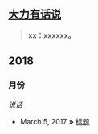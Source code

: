 ## [大力有话说](http://laoxue.org)
> **xx：xxxxxx。**

## 2018
### 月份

*说话*

* March 5, 2017 **»** [标题](https://github.com/laoxue/blog)